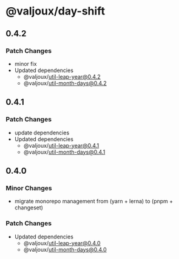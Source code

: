 # @valjoux/day-shift

## 0.4.2

### Patch Changes

- minor fix
- Updated dependencies
  - @valjoux/util-leap-year@0.4.2
  - @valjoux/util-month-days@0.4.2

## 0.4.1

### Patch Changes

- update dependencies
- Updated dependencies
  - @valjoux/util-leap-year@0.4.1
  - @valjoux/util-month-days@0.4.1

## 0.4.0

### Minor Changes

- migrate monorepo management from (yarn + lerna) to (pnpm + changeset)

### Patch Changes

- Updated dependencies
  - @valjoux/util-leap-year@0.4.0
  - @valjoux/util-month-days@0.4.0
